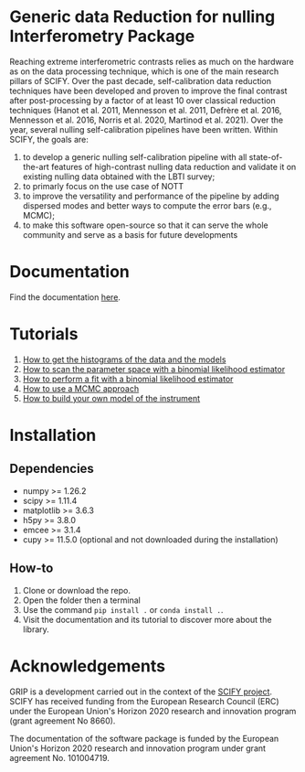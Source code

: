 # Generic data Reduction for nulling Interferometry Package
Reaching extreme interferometric contrasts relies as much on the hardware as on the data processing technique, which is one of the main research pillars of SCIFY. 
Over the past decade, self-calibration data reduction techniques have been developed and proven to improve the final contrast after post-processing by a factor of at least 10 over classical reduction techniques (Hanot et al. 2011, Mennesson et al. 2011, Defrère et al. 2016, Mennesson et al. 2016, Norris et al. 2020, Martinod et al. 2021). 
Over the year, several nulling self-calibration pipelines have been written. Within SCIFY, the goals are:
1. to develop a generic nulling self-calibration pipeline with all state-of-the-art features of high-contrast nulling data reduction and validate it on existing nulling data obtained with the LBTI survey; 
2. to primarly focus on the use case of NOTT
3. to improve the versatility and performance of the pipeline by adding dispersed modes and better ways to compute the error bars (e.g., MCMC);
4. to make this software open-source so that it can serve the whole community and serve as a basis for future developments


# Documentation
Find the documentation [here](https://mamartinod.github.io/grip/).

# Tutorials
1. [How to get the histograms of the data and the models](/tutorials/tuto1_get_histo_and_display.ipynb)
2. [How to scan the parameter space with a binomial likelihood estimator](/tutorials/tuto2_explore_parameter_space.ipynb)
3. [How to perform a fit with a binomial likelihood estimator](/tutorials/tuto3_fit_with_likelihood.ipynb)
4. [How to use a MCMC approach](/tutorials/tuto4_use_of_mcmc.ipynb)
5. [How to build your own model of the instrument](/tutorials/tuto5_build_your_own_model.ipynb)

# Installation
## Dependencies
- numpy >= 1.26.2
- scipy >= 1.11.4
- matplotlib >= 3.6.3
- h5py >= 3.8.0
- emcee >= 3.1.4
- cupy >= 11.5.0 (optional and not downloaded during the installation)

## How-to
1. Clone or download the repo.
2. Open the folder then a terminal
3. Use the command ``pip install .`` or ``conda install .``.
4. Visit the documentation and its tutorial to discover more about the library.

# Acknowledgements
GRIP is a development carried out in the context of the [SCIFY project](http://denis-defrere.com/scify.php). SCIFY has received funding from the European Research Council (ERC) under the European Union's Horizon 2020 research and innovation program (grant agreement No 8660).

The documentation of the software package is funded by the European Union's Horizon 2020 research and innovation program under grant agreement No. 101004719.
